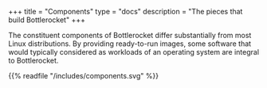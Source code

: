 +++
title = "Components"
type = "docs"
description = "The pieces that build Bottlerocket"
+++

The constituent components of Bottlerocket differ substantially from most Linux distributions. By providing ready-to-run images, some software that would typically considered as workloads of an operating system are integral to Bottlerocket.

{{% readfile "/includes/components.svg" %}}
